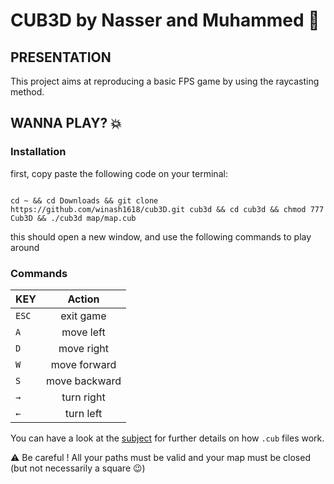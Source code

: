 # CUB3D by Nasser and Muhammed 🕺
## PRESENTATION

This project aims at reproducing a basic FPS game by using the raycasting method.

## WANNA PLAY? 💥
### Installation

first, copy paste the following code on your terminal:

```shell

cd ~ && cd Downloads && git clone https://github.com/winash1618/cub3D.git cub3d && cd cub3d && chmod 777 Cub3D && ./cub3d map/map.cub

```
this should open a new window, and use the following commands to play around


### Commands

| KEY           | Action        |
| ------------- |:-------------:|
| `ESC`         | exit game     |
| `A`           | move left     |
| `D`           | move right    |
| `W`           | move forward  |
| `S`           | move backward |
| `→`           | turn right    |
| `←`           | turn left     |


You can have a look at the [subject](https://github.com/winash1618/cub3D/blob/master/cub3d.pdf) for further details on how `.cub` files work.

⚠️ Be careful ! All your paths must be valid and your map must be closed (but not necessarily a square 😉)
